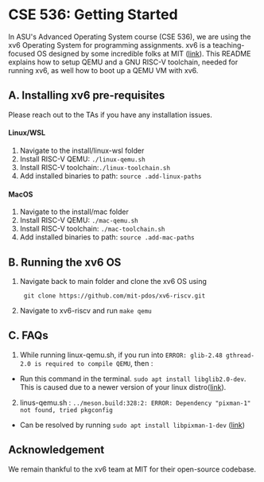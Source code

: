 # CSE 536: Getting Started

In ASU's Advanced Operating System course (CSE 536), we are using the xv6 Operating System for programming assignments. xv6 is a teaching-focused OS designed by some incredible folks at MIT ([link](https://github.com/mit-pdos/xv6-riscv.git)). This README explains how to setup QEMU and a GNU RISC-V toolchain, needed for running xv6, as well how to boot up a QEMU VM with xv6.

## A. Installing xv6 pre-requisites 

Please reach out to the TAs if you have any installation issues.

#### Linux/WSL

1. Navigate to the install/linux-wsl folder
2. Install RISC-V QEMU: `./linux-qemu.sh`
3. Install RISC-V toolchain:`./linux-toolchain.sh`
4. Add installed binaries to path: `source .add-linux-paths`

#### MacOS

1. Navigate to the install/mac folder
2. Install RISC-V QEMU: `./mac-qemu.sh`
3. Install RISC-V toolchain: `./mac-toolchain.sh`
4. Add installed binaries to path: `source .add-mac-paths`

## B. Running the xv6 OS

1. Navigate back to main folder and clone the xv6 OS using 

        git clone https://github.com/mit-pdos/xv6-riscv.git

2. Navigate to xv6-riscv and run `make qemu`

## C. FAQs

1. While running linux-qemu.sh, if you run into `ERROR: glib-2.48 gthread-2.0 is required to compile QEMU`, then :

- Run this command in the terminal.  `sudo apt install libglib2.0-dev`. This is caused due to a newer version of your linux distro([link](https://github.com/Xilinx/qemu/issues/40)). 

2. linus-qemu.sh : `../meson.build:328:2: ERROR: Dependency "pixman-1" not found, tried pkgconfig`

- Can be resolved by running `sudo apt install libpixman-1-dev` ([link](https://stackoverflow.com/a/39916441))

## Acknowledgement

We remain thankful to the xv6 team at MIT for their open-source codebase. 
